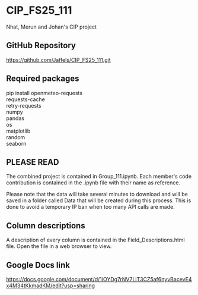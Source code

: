 # CIP_FS25_111
Nhat, Merun and Johan's CIP project

## GitHub Repository
https://github.com/Jaffels/CIP_FS25_111.git

## Required packages
pip install openmeteo-requests  
requests-cache   
retry-requests   
numpy   
pandas   
os  
matplotlib  
random  
seaborn  
 
## PLEASE READ
The combined project is contained in Group_111.ipynb. Each member's 
code contribution is contained in the .ipynb file with
their name as reference.

Please note that the data will take several minutes to download and
will be saved in a folder called Data that will be created during this
process. This is done to avoid a temporary IP ban when too many API
calls are made.

## Column descriptions
A description of every column is contained in the
Field_Descriptions.html file. Open the file in a web browser
to view.

## Google Docs link
https://docs.google.com/document/d/1iOYDg7rNV7LiT3CZ5af6nyvBacevE4x4M34tKkmadKM/edit?usp=sharing

